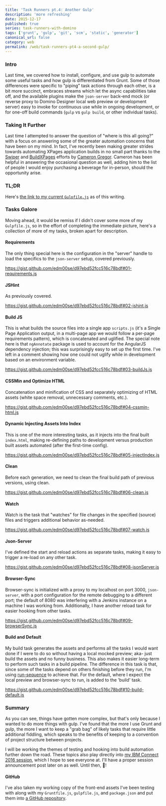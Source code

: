 ```yaml
---
title: 'Task Runners pt.4: Another Gulp'
description: 'more refreshing'
date: 2015-12-17
published: true
series: task-runners-with-domino
tags: ['grunt', 'gulp', 'git', 'scm', 'static', 'generator']
canonical_url: false
category: web
permalink: /web/task-runners-pt4-a-second-gulp/
---
```


<!-- {% include series.html %} -->
<!-- {% include toc.html %} -->

### Intro

Last time, we covered how to install, configure, and use gulp to automate some useful tasks and how gulp is differentiated from Grunt. Some of those differences were specific to "piping" task actions through each other, is a bit more succinct, embraces streams which let the async capabilities take off, and the available plugins make the `json-server` back-end mock (or reverse proxy to Domino Designer local web preview or development server) easy to invoke for continuous use while in ongoing development, or for one-off build commands (`gulp` vs `gulp build`, or other individual tasks).

### Taking It Further

Last time I attempted to answer the question of "where is this all going?" with a focus on answering some of the greater automation concerns that have been on my mind. In fact, I've recently been making greater strides towards automating XPages application builds in no small part thanks to the [Swiper](https://github.com/camac/Swiper) and [BuildXPages](https://github.com/camac/BuildXPages) efforts by [Cameron Gregor](https://www.gregorbyte.com/). Cameron has been helpful in answering the occasional question as well, adding him to the list of people I would enjoy purchasing a beverage for in-person, should the opportunity arise.

### TL;DR

Here's [the link to my current `Gulpfile.js`](https://gist.github.com/edm00se/d97ebd52fcc516c78bdf#file-gulpfile-js) as of this writing.

### Tasks Galore

Moving ahead, it would be remiss if I didn't cover some more of my `Gulpfile.js`, so in the effort of completing the immediate picture, here's a collection of more of my tasks, broken apart for description.

#### Requirements

The only thing special here is the configuration in the "server" handle to load the specifics to the `json-server` setup, covered previously.

https://gist.github.com/edm00se/d97ebd52fcc516c78bdf#01-requirements.js

#### JSHint

As previously covered.

https://gist.github.com/edm00se/d97ebd52fcc516c78bdf#02-jshint.js

#### Build JS

This is what builds the source files into a single app `scripts.js` (it's a Single Page Application output, in a multi-page app we would follow a per-page requirements pattern), which is concatenated and uglified. The special note here is that `ngAnnotate` package is used to account for the AngularJS dependency injection; this was surprisingly easy to set up the first time. I've left in a comment showing how one could not uglify while in development based on an environment variable.

https://gist.github.com/edm00se/d97ebd52fcc516c78bdf#03-buildJs.js

#### CSSMin and Optimize HTML

Concatenation and minification of CSS and separately optimizing of HTML assets (white space removal, unnecessary comments, etc.).

https://gist.github.com/edm00se/d97ebd52fcc516c78bdf#04-cssmin-html.js

#### Dynamic Injecting Assets Into Index

This is one of the more interesting tasks, as it injects into the final built `index.html`, making re-defining paths to development versus production built assets automated (after the first-time config).

https://gist.github.com/edm00se/d97ebd52fcc516c78bdf#05-injectIndex.js

#### Clean

Before each generation, we need to clean the final build path of previous versions, using clean.

https://gist.github.com/edm00se/d97ebd52fcc516c78bdf#06-clean.js

#### Watch

Watch is the task that "watches" for file changes in the specified (source) files and triggers additional behavior as-needed.

https://gist.github.com/edm00se/d97ebd52fcc516c78bdf#07-watch.js

#### Json-Server

I've defined the start and reload actions as separate tasks, making it easy to trigger a re-load on any other task.

https://gist.github.com/edm00se/d97ebd52fcc516c78bdf#08-jsonServer.js

#### Browser-Sync

Browser-sync is initialized with a proxy to my localhost on port 3000, `json-server`, with a port configuration for the remote debugging to a different port; the default of 8080 was interfering with a Jenkins instance on a machine I was working from. Additionally, I have another reload task for easier hooking from other tasks.

https://gist.github.com/edm00se/d97ebd52fcc516c78bdf#09-browserSync.js

#### Build and Default

My build task generates the assets and performs all the tasks I would want done if I were to do so without having a local mocked preview; aka- just build the assets and no funny business. This also makes it easier long-term to perform such tasks in a build pipeline. The difference in this task is that, since some of the tasks depend on others finishing before they run, I'm using [run-sequence](https://github.com/OverZealous/run-sequence) to achieve that. For the default, where I expect the local preview and browser-sync to run, is added to the 'build' task.

https://gist.github.com/edm00se/d97ebd52fcc516c78bdf#10-build-default.js

### Summary

As you can see, things have gotten more complex, but that's only because I wanted to do more things with gulp. I've found that the more I use Grunt and gulp, the more I want to keep a "grab bag" of likely tasks that require little additional fiddling, which speaks to the benefits of keeping to a convention of project structure between projects.

I will be working the themes of testing and hooking into build automation further down the road. These topics also play directly into [my IBM Connect 2016 session](https://www-950.ibm.com/events/global/connect/sessions/preview.html?sessionid=AD-1380), which I hope to see everyone at. I'll have a proper session announcement post later on as well. Until then, 🍻!

#### GitHub

I've also taken my working copy of the front-end assets I've been testing with along with my `Gruntfile.js`, `gulpfile.js`, and `package.json` and put them into [a GitHub repository](https://github.com/edm00se/Task-Runners-With-Domino).
